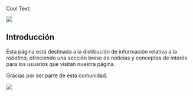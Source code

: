 <a href="http://cooltext.com" target="_top"><img src="https://cooltext.com/images/ct_pixel.gif" width="80" height="15" alt="Cool Text: Logo and Graphics Generator" border="0" /></a>

![](https://images.cooltext.com/5133127.png)

## Introducción

Ésta página está destinada a la distibución de información relativa a la _robótica_, ofreciendo una sección breve de noticias y conceptos de interés para los usuarios que visitan nuestra página.
 
 
 Gracias por ser parte de ésta comunidad. 
 
 ![](http://3.bp.blogspot.com/-Hr8ZjD4ThOc/UtaIdyfgFII/AAAAAAAAB-0/x3fkfv7WbU8/w1200-h630-p-k-no-nu/smile.jpg)
 
